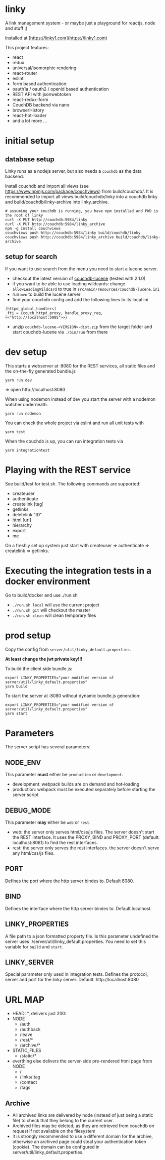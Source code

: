 # linky
A link management system - or maybe just a playground for reactjs, node and stuff ;)

Installed at [https://linky1.com](https://linky1.com)

This project features:

* react
* redux
* universal/isomorphic rendering
* react-router
* eslint
* form based authentication
* oauth1a / oauth2 / openid based authentication
* REST API with jsonwebtoken
* react-redux-form
* CouchDB backend via nano
* browserHistory
* react-hot-loader
* and a lot more ...

# initial setup

## database setup

Linky runs as a nodejs server, but also needs a `couchdb` as the data backend.

Install couchdb and import all views (see https://www.npmjs.com/package/couchviews) from build/couchdb/.
It is recommended to import all views build/couchdb/linky into a couchdb linky and build/couchdb/linky-archive into
linky_archive.

```
# assuming your couchdb is running, you have npm installed and PWD is the root of linky
curl -X PUT http://couchdb:5984/linky
curl -X PUT http://couchdb:5984/linky_archive
npm -g install couchviews
couchviews push http://couchdb:5984/linky build/couchdb/linky
couchviews push http://couchdb:5984/linky_archive build/couchdb/linky-archive
```

## setup for search

If you want to use search from the menu you need to start a lucene server.

* checkout the latest version of [couchdb-lucene](https://github.com/rnewson/couchdb-lucene) (tested with 2.1.0)
* if you want to be able to use leading wildcards: change `allowLeadingWildcard` to true in `src/main/resources/couchdb-lucene.ini`
* run `mvn` to build the lucene server
* find your couchdb config and add the following lines to its local.ini

```
[httpd_global_handlers]
_fti = {couch_httpd_proxy, handle_proxy_req, <<"http://localhost:5985">>}
```

* unzip `couchdb-lucene-<VERSION>-dist.zip` from the target folder and start couchdb-lucene via `./bin/run` from there

# dev setup

This starts a webserver at :8080 for the REST services, all static files and the on-the-fly
generated bundle.js

`yarn run dev`

=> open http://localhost:8080

When using nodemon instead of dev you start the server with a nodemon watcher underneath.

`yarn run nodemon`

You can check the whole project via eslint and run all unit tests with

`yarn test`

When the couchdb is up, you can run integration tests via

`yarn integrationtest`

# Playing with the REST service

See build/test for test.sh. The following commands are supported:

- createuser
- authenticate
- createlink [tag]
- getlinks
- deletelink "ID"
- html [url]
- hierarchy
- export
- me

On a freshly set up system just start with createuser => authenticate => createlink => getlinks.

# Executing the integration tests in a docker environment

Go to build/docker and use ./run.sh

- `./run.sh local` will use the current project
- `./run.sh git` will checkout the master 
- `./run.sh clean` will clean temporary files

# prod setup

Copy the config from `server/util/linky_default.properties`.

**At least change the jwt private key!!!**

To build the client side bundle.js:

```
export LINKY_PROPERTIES="your modified version of server/util/linky_default.properties"
yarn build
```

To start the server at :8080 without dynamic bundle.js generation:

```
export LINKY_PROPERTIES="your modified version of server/util/linky_default.properties"
yarn start
```

# Parameters

The server script has several parameters:

## NODE_ENV

This parameter **must** either be `production` or `development`.

- development: webpack builds are on demand and hot-loading
- production: webpack must be executed separately before starting the server script

## DEBUG_MODE

This parameter **may** either be `web` or `rest`.

- web: the server only serves html/css/js files. The server doesn't start the REST interface. It uses the PROXY_BIND and PROXY_PORT (default: localhost:8081) to find the rest interfaces.
- rest: the server only serves the rest interfaces. the server doesn't serve any html/css/js files.

## PORT

Defines the port where the http server bindes to. Default 8080.

## BIND

Defines the interface where the http server bindes to. Default localhost.

## LINKY_PROPERTIES

A file path to a json formatted property file. Is this parameter undefined the server uses ./server/util/linky_default.properties.
You need to set this variable for `build` and `start`.

## LINKY_SERVER

Special parameter only used in integration tests. Defines the protocol, server and port for the linky server. Default: http://localhost:8080

# URL MAP

- HEAD: *, delivers just 200:
- NODE
  - /auth
  - /authback
  - /leave
  - /rest/*
  - /archive/*
- STATIC_FILES
  - /static/*
- everthing else delivers the server-side pre-rendered html page from NODE
  - /
  - /links/:tag
  - /contact
  - /tags

## Archive

* All archived links are delivered by node (instead of just being a static file) to check that they belong to the current user.
* Archived files may be deleted, as they are retrieved from couchdb on request if not available on the filesystem
* It is strongly recommended to use a different domain for the archive, otherwise an archived page could steal your authentication token (cookie). The domain can be configured in server/util/linky_default.properties. 
